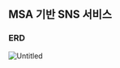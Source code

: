 ## MSA 기반 SNS 서비스

### ERD
![Untitled](https://github.com/sns-service/.github/assets/56336436/71860c43-d4f5-41d6-a284-5a46094ba2dc)
